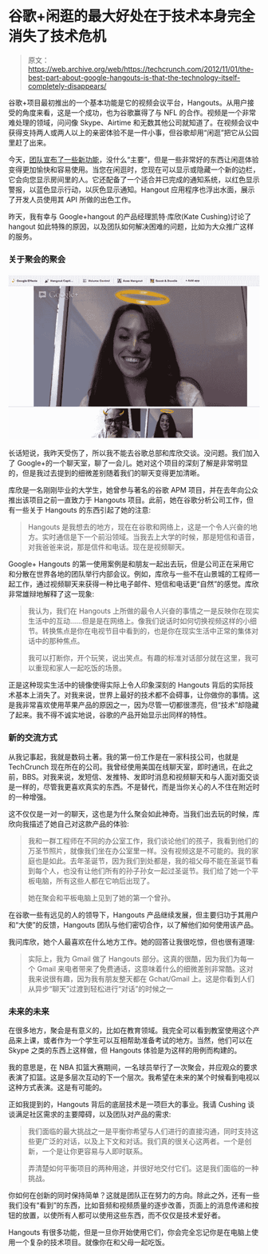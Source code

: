 # 谷歌+闲逛的最大好处在于技术本身完全消失了技术危机

> 原文：<https://web.archive.org/web/https://techcrunch.com/2012/11/01/the-best-part-about-google-hangouts-is-that-the-technology-itself-completely-disappears/>

谷歌+项目最初推出的一个基本功能是它的视频会议平台，Hangouts。从用户接受的角度来看，这是一个成功，也为谷歌赢得了与 NFL 的合作。视频是一个非常难处理的领域，问问像 Skype、Airtime 和无数其他公司就知道了。在视频会议中获得支持两人或两人以上的亲密体验不是一件小事，但谷歌却用“闲逛”把它从公园里赶了出来。

今天，[团队宣布了一些新功能](https://web.archive.org/web/20221216075735/https://plus.google.com/u/0/116916940622399669871/posts/bzkyJsCoiEq)，没什么“主要”，但是一些非常好的东西让闲逛体验变得更加愉快和容易使用。当您在闲逛时，您现在可以显示或隐藏一个新的边栏，它会向您显示房间里的人。它还配备了一个适合并已完成的通知系统，以红色显示警报，以蓝色显示行动，以灰色显示通知。Hangout 应用程序也浮出水面，展示了开发人员使用其 API 所做的出色工作。

昨天，我有幸与 Google+hangout 的产品经理凯特·库欣(Kate Cushing)讨论了 hangout 如此特殊的原因，以及团队如何解决困难的问题，比如为大众推广这样的服务。

### 关于聚会的聚会

[![](img/456bd38ca08d704716ff153919dc635d.png "Snapshot 10:31:12 1:22 PM")](https://web.archive.org/web/20221216075735/https://techcrunch.com/2012/11/01/the-best-part-about-google-hangouts-is-that-the-technology-itself-completely-disappears/snapshot-103112-122-pm-2/)

长话短说，我昨天受伤了，所以我不能去谷歌总部和库欣交谈。没问题。我们加入了 Google+的一个聊天室，聊了一会儿。她对这个项目的深刻了解是非常明显的，但是我过去提到的细微差别随着我们的聊天变得更加清晰。

库欣是一名刚刚毕业的大学生，她曾参与著名的谷歌 APM 项目，并在去年向公众推出该项目之前一直致力于 Hangouts 项目。此前，她在谷歌分析公司工作，但有一些关于 Hangouts 的东西引起了她的注意:

> Hangouts 是我想去的地方，现在在谷歌和网络上，这是一个令人兴奋的地方。实时通信是下一个前沿领域。当我去上大学的时候，那是短信和语音，对我爸爸来说，那是信件和电话。现在是视频聊天。

Google+ Hangouts 的第一使用案例是和朋友一起出去玩，但是公司正在采用它和分散在世界各地的团队举行内部会议。例如，库欣与一些不在山景城的工程师一起工作，通过视频聊天来获得一种比电子邮件、短信和电话更“自然”的感觉。库欣非常雄辩地解释了这一现象:

> 我认为，我们在 Hangouts 上所做的最令人兴奋的事情之一是反映你在现实生活中的互动……但是是在网络上。像我们说话时如何切换视频这样的小细节。转换焦点是你在电视节目中看到的，也是你在现实生活中正常的集体对话中的那种焦点。
> 
> 我可以打断你，开个玩笑，说出笑点。有趣的标准对话部分就在这里，我可以重现和家人一起吃饭的场景。

正是这种现实生活中的镜像使得实际上令人印象深刻的 Hangouts 背后的实际技术基本上消失了。对我来说，世界上最好的技术都不会碍事，让你做你的事情。这是我非常喜欢使用苹果产品的原因之一，因为尽管一切都很漂亮，但“技术”却隐藏了起来。我不得不诚实地说，谷歌的产品开始显示出同样的特性。

### 新的交流方式

从我记事起，我就是数码土著。我的第一份工作是在一家科技公司，也就是 TechCrunch 现在所在的公司。我曾经使用美国在线聊天室，即时通讯，在此之前，BBS。对我来说，发短信、发推特、发即时消息和视频聊天和与人面对面交谈是一样的，尽管我更喜欢真实的东西。不是替代，而是当你关心的人不住在附近时的一种增强。

这不仅仅是一对一的聊天，这也是为什么聚会如此神奇。当我们出去玩的时候，库欣向我描述了她自己对这款产品的体验:

> 我和一群工程师在不同的办公室工作，我们谈论他们的孩子，我看到他们的万圣节照片，就像我们坐在办公室里一样。没有视频这是不可能的。我的家庭也是如此。去年圣诞节，因为我们到处都是，我的祖父母不能在圣诞节看到每个人，也没有让他们所有的孙子孙女一起过圣诞节。我们给了她一个平板电脑，所有这些人都在它响后出现了。
> 
> 她在聚会和平板电脑上见到了她的第一个曾孙。

在谷歌一些有远见的人的领导下，Hangouts 产品继续发展，但主要归功于其用户和“大使”的反馈，Hangouts 团队与他们密切合作，以了解他们如何使用该产品。

我问库欣，她个人最喜欢在什么地方工作。她的回答让我很吃惊，但也很有道理:

> 实际上，我为 Gmail 做了 Hangouts 部分。这真的很酷，因为我们为每一个 Gmail 来电者带来了免费通话，这意味着什么的细微差别非常酷。这对我来说很有趣，因为我有朋友整天都在 Gchat/Gmail 上。这是你看到人们从异步“聊天”过渡到轻松进行“对话”的时候之一

### 未来的未来

在很多地方，聚会是有意义的，比如在教育领域。我完全可以看到教室使用这个产品来上课，或者作为一个学生可以互相帮助准备考试的地方。当然，他们可以在 Skype 之类的东西上这样做，但 Hangouts 体验是为这样的用例而构建的。

我的意思是，在 NBA 扣篮大赛期间，一名球员举行了一次聚会，并应观众的要求表演了扣篮。这是多层次互动的下一个层次。我希望在未来的某个时候看到电视以这种方式表演。这是有可能的。

正如我提到的，Hangouts 背后的底层技术是一项巨大的事业。我请 Cushing 谈谈满足社区需求的主要障碍，以及团队对产品的需求:

> 我们面临的最大挑战之一是平衡你希望与人们进行的直接沟通，同时支持这些更广泛的对话，以及上下文和对话。我们真的很关心这两者。一个是创新，一个是让你更容易与人即时联系。
> 
> 弄清楚如何平衡项目的两种用途，并很好地交付它们。这是我们面临的一种挑战。

你如何在创新的同时保持简单？这就是团队正在努力的方向。除此之外，还有一些我们没有“看到”的东西，比如音频和视频质量的逐步改善，页面上的消息传递和按钮的放置，以使所有人都可以使用这些东西，而不仅仅是技术爱好者。

Hangouts 有很多功能，但是一旦你开始使用它们，你会完全忘记你是在电脑上使用一个复杂的技术项目。就像你在和父母一起吃饭。